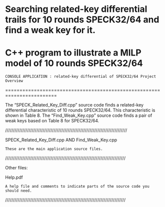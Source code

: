 # Searching related-key differential trails for 10 rounds SPECK32/64 and find a weak key for it.
C++ program to illustrate a MILP model of 10 rounds SPECK32/64
========================================================================
    CONSOLE APPLICATION : related-key differential of SPECK32/64 Project Overview
========================================================================


The “SPECK_Related_Key_Diff.cpp” source code finds a related-key differential characteristic
of 10 rounds SPECK32/64. This characteristic is shown in Table 8.
The “Find_Weak_Key.cpp” source code finds a pair of weak keys based on Table 8 for SPECK32/64.


//////////////////////////////////////////////////////////////////////////////

SPECK_Related_Key_Diff.cpp AND Find_Weak_Key.cpp

    These are the main application source files.

/////////////////////////////////////////////////////////////////////////////

Other files:

Help.pdf 

    A help file and comments to indicate parts of the source code you
    should need.


/////////////////////////////////////////////////////////////////////////////
